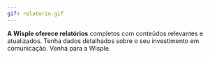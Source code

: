 ```yaml
---
gif: relatorio.gif
---
```


**A Wisple oferece relatórios** completos com conteúdos relevantes e atualizados. Tenha dados detalhados sobre o seu investimento em comunicação. Venha para a Wisple.